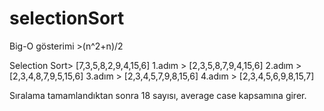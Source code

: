 # selectionSort

Big-O gösterimi >(n^2+n)/2

Selection Sort>
[7,3,5,8,2,9,4,15,6]
1.adım > [2,3,5,8,7,9,4,15,6]
2.adım > [2,3,4,8,7,9,5,15,6]
3.adım > [2,3,4,5,7,9,8,15,6]
4.adım > [2,3,4,5,6,9,8,15,7]

Sıralama tamamlandıktan sonra 18 sayısı, average case kapsamına girer.
